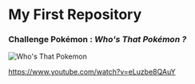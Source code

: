 # My First Repository

### Challenge Pokémon : *Who's That Pokémon ?*

![Who's That Pokemon](https://user-images.githubusercontent.com/112947614/188630693-3bdfbf17-8dd8-4dbc-97a2-4eab4813d613.jpg)

https://www.youtube.com/watch?v=eLuzbe8QAuY
